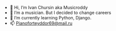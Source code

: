 - 👋 Hi, I’m Ivan Chursin aka Musicroddy
- 👀 I’m a musician. But I decided to change careers
- 🌱 I’m currently learning Python, Django. 
- 📫 Pianoforteyddor69@mail.ru



